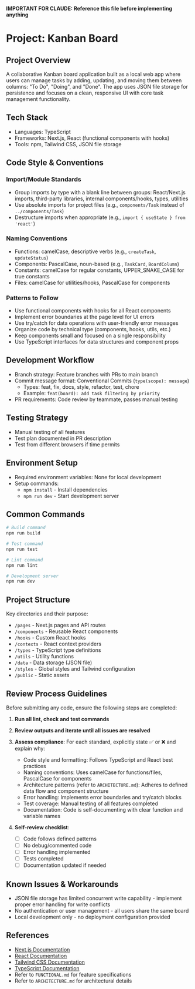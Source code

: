 **IMPORTANT FOR CLAUDE: Reference this file before implementing anything**

# Project: Kanban Board

## Project Overview

A collaborative Kanban board application built as a local web app where users can manage tasks by adding, updating, and moving them between columns: "To Do", "Doing", and "Done". The app uses JSON file storage for persistence and focuses on a clean, responsive UI with core task management functionality.

## Tech Stack

- Languages: TypeScript
- Frameworks: Next.js, React (functional components with hooks)
- Tools: npm, Tailwind CSS, JSON file storage

## Code Style & Conventions

### Import/Module Standards

- Group imports by type with a blank line between groups: React/Next.js imports, third-party libraries, internal components/hooks, types, utilities
- Use absolute imports for project files (e.g., `components/Task` instead of `../components/Task`)
- Destructure imports when appropriate (e.g., `import { useState } from 'react'`)

### Naming Conventions

- Functions: camelCase, descriptive verbs (e.g., `createTask`, `updateStatus`)
- Components: PascalCase, noun-based (e.g., `TaskCard`, `BoardColumn`)
- Constants: camelCase for regular constants, UPPER_SNAKE_CASE for true constants
- Files: camelCase for utilities/hooks, PascalCase for components

### Patterns to Follow

- Use functional components with hooks for all React components
- Implement error boundaries at the page level for UI errors
- Use try/catch for data operations with user-friendly error messages
- Organize code by technical type (components, hooks, utils, etc.)
- Keep components small and focused on a single responsibility
- Use TypeScript interfaces for data structures and component props

## Development Workflow

- Branch strategy: Feature branches with PRs to main branch
- Commit message format: Conventional Commits (`type(scope): message`)
  - Types: feat, fix, docs, style, refactor, test, chore
  - Example: `feat(board): add task filtering by priority`
- PR requirements: Code review by teammate, passes manual testing

## Testing Strategy

- Manual testing of all features
- Test plan documented in PR description
- Test from different browsers if time permits

## Environment Setup

- Required environment variables: None for local development
- Setup commands:
  - `npm install` - Install dependencies
  - `npm run dev` - Start development server

## Common Commands

```bash
# Build command
npm run build

# Test command
npm run test

# Lint command
npm run lint

# Development server
npm run dev
```

## Project Structure

Key directories and their purpose:

- `/pages` - Next.js pages and API routes
- `/components` - Reusable React components
- `/hooks` - Custom React hooks
- `/contexts` - React context providers
- `/types` - TypeScript type definitions
- `/utils` - Utility functions
- `/data` - Data storage (JSON file)
- `/styles` - Global styles and Tailwind configuration
- `/public` - Static assets

## Review Process Guidelines

Before submitting any code, ensure the following steps are completed:

1. **Run all lint, check and test commands**

2. **Review outputs and iterate until all issues are resolved**

3. **Assess compliance**:
   For each standard, explicitly state ✅ or ❌ and explain why:

   - Code style and formatting: Follows TypeScript and React best practices
   - Naming conventions: Uses camelCase for functions/files, PascalCase for components
   - Architecture patterns (refer to `ARCHITECTURE.md`): Adheres to defined data flow and component structure
   - Error handling: Implements error boundaries and try/catch blocks
   - Test coverage: Manual testing of all features completed
   - Documentation: Code is self-documenting with clear function and variable names

4. **Self-review checklist**:
   - [ ] Code follows defined patterns
   - [ ] No debug/commented code
   - [ ] Error handling implemented
   - [ ] Tests completed
   - [ ] Documentation updated if needed

## Known Issues & Workarounds

- JSON file storage has limited concurrent write capability - implement proper error handling for write conflicts
- No authentication or user management - all users share the same board
- Local development only - no deployment configuration provided

## References

- [Next.js Documentation](https://nextjs.org/docs)
- [React Documentation](https://reactjs.org/docs)
- [Tailwind CSS Documentation](https://tailwindcss.com/docs)
- [TypeScript Documentation](https://www.typescriptlang.org/docs)
- Refer to `FUNCTIONAL.md` for feature specifications
- Refer to `ARCHITECTURE.md` for architectural details
